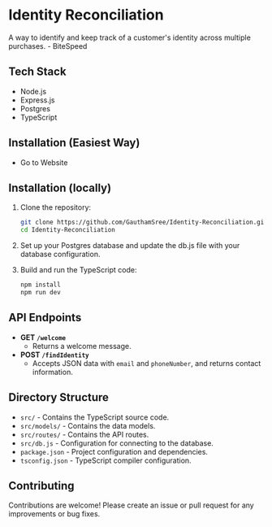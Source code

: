 # Identity Reconciliation

A way to identify and keep track of a customer's identity across multiple purchases. - BiteSpeed

## Tech Stack

- Node.js
- Express.js
- Postgres
- TypeScript

## Installation (Easiest Way)

- Go to Website


## Installation (locally)


1. Clone the repository:

   ```zsh
   git clone https://github.com/GauthamSree/Identity-Reconciliation.git
   cd Identity-Reconciliation
   ```


2. Set up your Postgres database and update the db.js file with your database configuration.

3. Build and run the TypeScript code:
    ```zsh
    npm install
    npm run dev
    ```

## API Endpoints

* **GET `/welcome`**
    - Returns a welcome message.
* **POST `/findIdentity`**
    - Accepts JSON data with `email` and `phoneNumber`, and returns contact information.
    

## Directory Structure

* `src/` - Contains the TypeScript source code.
* `src/models/` - Contains the data models.
* `src/routes/` - Contains the API routes.
* `src/db.js` - Configuration for connecting to the database.
* `package.json` - Project configuration and dependencies.
* `tsconfig.json` - TypeScript compiler configuration.


## Contributing

Contributions are welcome! Please create an issue or pull request for any improvements or bug fixes.